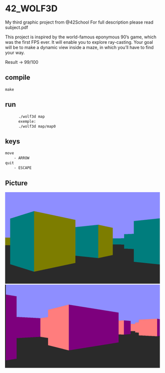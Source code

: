 # 42_WOLF3D
My third graphic project from @42School
For full description please read subject.pdf

This project is inspired by the world-famous eponymous 90’s game, which was the first FPS ever. It will enable you to explore ray-casting. Your goal will be to make a dynamic view inside a maze, in which you’ll have to find your way.

Result -> 99/100 

## compile

    make
	  
## run

	      ./wolf3d map
		  exemple: 
		  ./wolf3d map/map0

## keys
	
	move
		- ARROW
	quit
		- ESCAPE

## Picture

![Alt text](/screenshots/one?raw=true "one")
![Alt text](/screenshots/two?raw=true "two")


